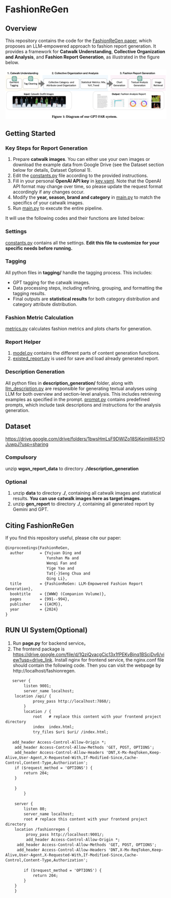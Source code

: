 # FashionReGen
## Overview
This repository contains the code for the [FashionReGen paper](https://arxiv.org/abs/2403.06660), which proposes an LLM-empowered approach to fashion report generation. It provides a framework for **Catwalk Understanding**, **Collective Organization and Analysis**, and **Fashion Report Generation**, as illustrated in the figure below.

![framework.png](framework.png)

## Getting Started
### Key Steps for Report Generation
1. Prepare **catwalk images**. You can either use your own images or download the example data from Google Drive (see the Dataset section below for details, Dataset Optional 1).
2. Edit the [constants.py](constants.py) file according to the provided instructions.
3. Fill in your personal **OpenAI API key** in [key.yaml](key.yaml). Note that the OpenAI API format may change over time, so please update the request format accordingly if any changes occur.
4. Modify the **year, season, brand and category** in [main.py](main.py) to match the specifics of your catwalk images.
5. Run [main.py](main.py) to execute the entire pipeline.

It will use the following codes and their functions are listed below:
### Settings
[constants.py](constants.py) contains all the settings. **Edit this file to customize for your specific needs before running.**
### Tagging
All python files in **tagging/** handle the tagging process. This includes:
* GPT tagging for the catwalk images.
* Data processing steps, including refining, grouping, and formatting the tagging results.
* Final outputs are **statistical results** for both category distribution and category attribute distribution.
### Fashion Metric Calculation
[metrics.py](metrics.py) calculates fashion metrics and plots charts for generation.
### Report Helper
1. [model.py](model.py) contains the different parts of content generation functions.
2. [existed_report.py](existed_report.py) is used for save and load already generated report.
### Description Generation
All python files in **description_generation/** folder, along with [llm_description.py](llm_description.py) are responsible for generating textual analyses using LLM for both overview and section-level analysis. This includes retrieving examples as specified in the prompt.
[prompt.py](prompt.py) contains predefined prompts, which include task descriptions and instructions for the analysis generation.


## Dataset  
https://drive.google.com/drive/folders/1bwsHmLsF9DWIZo18SjKejmW45YOJuwpJ?usp=sharing  
### Compulsory
unzip **wgsn_report_data** to directory **./description_generation**
### Optional
1. unzip **data** to directory **./**, containing all catwalk images and statistical results. **You can use catwalk images here as target images**.
2. unzip **gen_report** to directory **./**, containing all generated report by Gemini and GPT.
## Citing FashionReGen
If you find this repository useful, please cite our paper:
```
@inproceedings{FashionReGen,
  author       = {Yujuan Ding and
                  Yunshan Ma and
                  Wenqi Fan and
                  Yige Yao and
                  Tat{-}Seng Chua and
                  Qing Li},
  title        = {FashionReGen: LLM-Empowered Fashion Report Generation},
  booktitle    = {{WWW} (Companion Volume)},
  pages        = {991--994},
  publisher    = {{ACM}},
  year         = {2024}
}
```

## RUN UI System(Optional)
1. Run **page.py** for backend service。
2. The frontend package is https://drive.google.com/file/d/1QziQvacgCic13x1fPEKvBjnq1BScjDv6/view?usp=drive_link. Install nginx for frontend service, the nginx.conf file should contain the following code.
Then you can visit the webpage by http://localhost/fashionregen.
```
   server {
        listen 9001;
        server_name localhost;
	location /api/ {
            proxy_pass http://localhost:7860/;
        }
        location / {
            root   # replace this content with your frontend project directory
            index  index.html;
            try_files $uri $uri/ /index.html;
	    
   add_header Access-Control-Allow-Origin *;
    add_header Access-Control-Allow-Methods 'GET, POST, OPTIONS';
    add_header Access-Control-Allow-Headers 'DNT,X-Mx-ReqToken,Keep-Alive,User-Agent,X-Requested-With,If-Modified-Since,Cache-Control,Content-Type,Authorization'; 
    if ($request_method = 'OPTIONS') {
        return 204;
    }
      	
	} 
        }

    server {
        listen 80;
        server_name localhost;
        root # replace this content with your frontend project directory
	location /fashionregen {
         proxy_pass http://localhost:9001/;
         add_header Access-Control-Allow-Origin *;
   	 add_header Access-Control-Allow-Methods 'GET, POST, OPTIONS';
   	 add_header Access-Control-Allow-Headers 'DNT,X-Mx-ReqToken,Keep-Alive,User-Agent,X-Requested-With,If-Modified-Since,Cache-Control,Content-Type,Authorization';
 
    	if ($request_method = 'OPTIONS') {
        	return 204;
	    }
	}
    }
```
